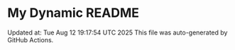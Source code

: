# My Dynamic README
Updated at: Tue Aug 12 19:17:54 UTC 2025
This file was auto-generated by GitHub Actions.
